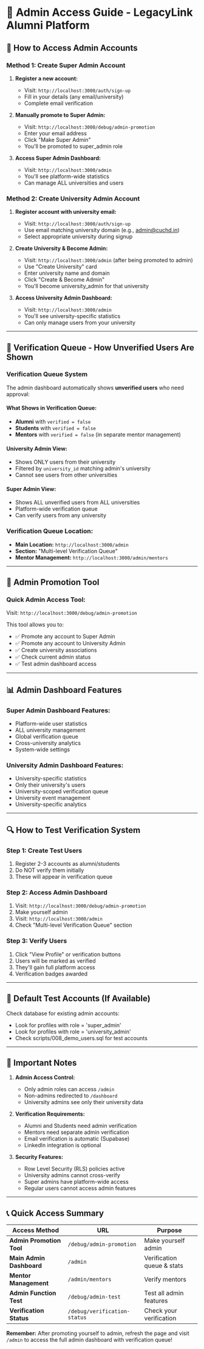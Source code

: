 # 🔑 Admin Access Guide - LegacyLink Alumni Platform

## 🚀 How to Access Admin Accounts

### **Method 1: Create Super Admin Account**

1. **Register a new account:**
   - Visit: `http://localhost:3000/auth/sign-up`
   - Fill in your details (any email/university)
   - Complete email verification

2. **Manually promote to Super Admin:**
   - Visit: `http://localhost:3000/debug/admin-promotion`
   - Enter your email address
   - Click "Make Super Admin"
   - You'll be promoted to super_admin role

3. **Access Super Admin Dashboard:**
   - Visit: `http://localhost:3000/admin`
   - You'll see platform-wide statistics
   - Can manage ALL universities and users

### **Method 2: Create University Admin Account**

1. **Register account with university email:**
   - Visit: `http://localhost:3000/auth/sign-up`
   - Use email matching university domain (e.g., admin@cuchd.in)
   - Select appropriate university during signup

2. **Create University & Become Admin:**
   - Visit: `http://localhost:3000/admin` (after being promoted to admin)
   - Use "Create University" card
   - Enter university name and domain
   - Click "Create & Become Admin"
   - You'll become university_admin for that university

3. **Access University Admin Dashboard:**
   - Visit: `http://localhost:3000/admin`
   - You'll see university-specific statistics
   - Can only manage users from your university

---

## 👥 Verification Queue - How Unverified Users Are Shown

### **Verification Queue System**

The admin dashboard automatically shows **unverified users** who need approval:

#### **What Shows in Verification Queue:**
- **Alumni** with `verified = false`
- **Students** with `verified = false`
- **Mentors** with `verified = false` (in separate mentor management)

#### **University Admin View:**
- Shows ONLY users from their university
- Filtered by `university_id` matching admin's university
- Cannot see users from other universities

#### **Super Admin View:**
- Shows ALL unverified users from ALL universities
- Platform-wide verification queue
- Can verify users from any university

### **Verification Queue Location:**
- **Main Location:** `http://localhost:3000/admin`
- **Section:** "Multi-level Verification Queue"
- **Mentor Management:** `http://localhost:3000/admin/mentors`

---

## 🔧 Admin Promotion Tool

### **Quick Admin Access Tool:**
Visit: `http://localhost:3000/debug/admin-promotion`

This tool allows you to:
- ✅ Promote any account to Super Admin
- ✅ Promote any account to University Admin  
- ✅ Create university associations
- ✅ Check current admin status
- ✅ Test admin dashboard access

---

## 📊 Admin Dashboard Features

### **Super Admin Dashboard Features:**
- Platform-wide user statistics
- ALL university management
- Global verification queue
- Cross-university analytics
- System-wide settings

### **University Admin Dashboard Features:**
- University-specific statistics
- Only their university's users
- University-scoped verification queue
- University event management
- University-specific analytics

---

## 🔍 How to Test Verification System

### **Step 1: Create Test Users**
1. Register 2-3 accounts as alumni/students
2. Do NOT verify them initially
3. These will appear in verification queue

### **Step 2: Access Admin Dashboard**
1. Visit: `http://localhost:3000/debug/admin-promotion`
2. Make yourself admin
3. Visit: `http://localhost:3000/admin`
4. Check "Multi-level Verification Queue" section

### **Step 3: Verify Users**
1. Click "View Profile" or verification buttons
2. Users will be marked as verified
3. They'll gain full platform access
4. Verification badges awarded

---

## 🎯 Default Test Accounts (If Available)

Check database for existing admin accounts:
- Look for profiles with role = 'super_admin'
- Look for profiles with role = 'university_admin'
- Check scripts/008_demo_users.sql for test accounts

---

## 🚨 Important Notes

1. **Admin Access Control:**
   - Only admin roles can access `/admin`
   - Non-admins redirected to `/dashboard`
   - University admins see only their university data

2. **Verification Requirements:**
   - Alumni and Students need admin verification
   - Mentors need separate admin verification
   - Email verification is automatic (Supabase)
   - LinkedIn integration is optional

3. **Security Features:**
   - Row Level Security (RLS) policies active
   - University admins cannot cross-verify
   - Super admins have platform-wide access
   - Regular users cannot access admin features

---

## 📞 Quick Access Summary

| Access Method | URL | Purpose |
|---------------|-----|---------|
| **Admin Promotion Tool** | `/debug/admin-promotion` | Make yourself admin |
| **Main Admin Dashboard** | `/admin` | Verification queue & stats |
| **Mentor Management** | `/admin/mentors` | Verify mentors |
| **Admin Function Test** | `/debug/admin-test` | Test all admin features |
| **Verification Status** | `/debug/verification-status` | Check your verification |

**Remember:** After promoting yourself to admin, refresh the page and visit `/admin` to access the full admin dashboard with verification queue!